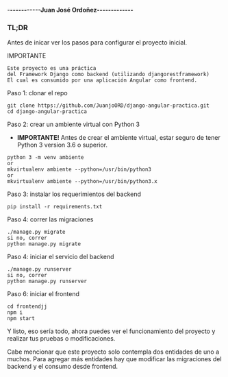 
-**-----------Juan José Ordoñez-------------**

### TL;DR

Antes de inicar ver los pasos para configurar el proyecto inicial.

IMPORTANTE
```
Este proyecto es una práctica 
del Framework Django como backend (utilizando djangorestframework)
El cual es consumido por una aplicación Angular como frontend.
```

Paso 1: clonar el repo
```
git clone https://github.com/JuanjoORD/django-angular-practica.git
cd django-angular-practica
```

Paso 2: crear un ambiente virtual con Python 3
- **IMPORTANTE!** Antes de crear el ambiente virtual, 
estar seguro de tener Python 3 version 3.6 o superior.


```
python 3 -m venv ambiente
or
mkvirtualenv ambiente --python=/usr/bin/python3
or 
mkvirtualenv ambiente --python=/usr/bin/python3.x
```

Paso 3: instalar los requerimientos del backend

```
pip install -r requirements.txt
```

Paso 4: correr las migraciones

```
./manage.py migrate
si no, correr
python manage.py migrate
```

Paso 4: iniciar el servicio del backend

```
./manage.py runserver
si no, correr
python manage.py runserver
```

Paso 6: iniciar el frontend

```
cd frontendjj
npm i
npm start
```

Y listo, eso sería todo, ahora puedes ver el funcionamiento del proyecto y realizar tus pruebas o modificaciones.

Cabe mencionar que este proyecto solo contempla dos entidades de uno a muchos.
Para agregar más entidades hay que modificar las migraciones del backend y el consumo desde frontend.
